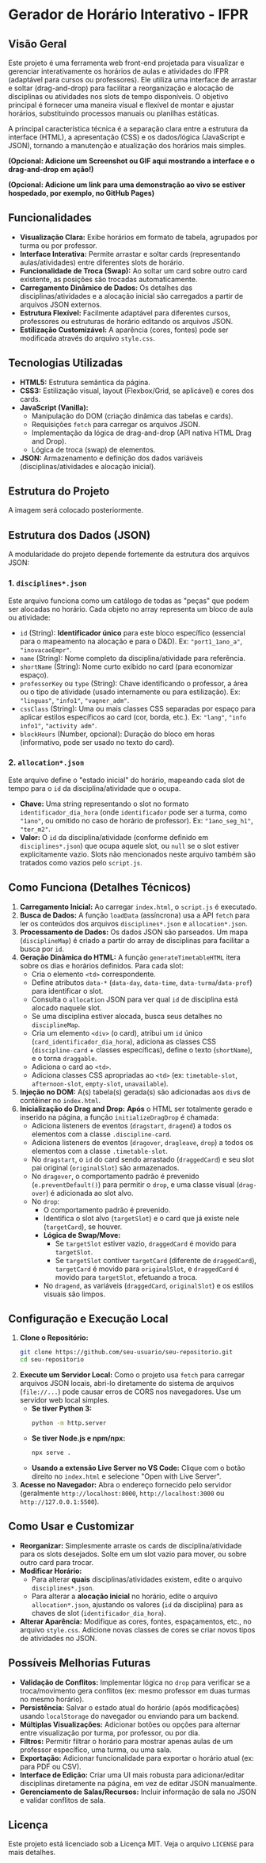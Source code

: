 # Gerador de Horário Interativo - IFPR

## Visão Geral

Este projeto é uma ferramenta web front-end projetada para visualizar e gerenciar interativamente os horários de aulas e atividades do IFPR (adaptável para cursos ou professores). Ele utiliza uma interface de arrastar e soltar (drag-and-drop) para facilitar a reorganização e alocação de disciplinas ou atividades nos slots de tempo disponíveis. O objetivo principal é fornecer uma maneira visual e flexível de montar e ajustar horários, substituindo processos manuais ou planilhas estáticas.

A principal característica técnica é a separação clara entre a estrutura da interface (HTML), a apresentação (CSS) e os dados/lógica (JavaScript e JSON), tornando a manutenção e atualização dos horários mais simples.

**(Opcional: Adicione um Screenshot ou GIF aqui mostrando a interface e o drag-and-drop em ação!)**
<!-- ![Screenshot do Horário](link/para/screenshot.png) -->
<!-- ![GIF Demo](link/para/demo.gif) -->

**(Opcional: Adicione um link para uma demonstração ao vivo se estiver hospedado, por exemplo, no GitHub Pages)**
<!-- ## Demo ao Vivo -->
<!-- [Acesse a demonstração aqui](link/para/github/pages) -->

## Funcionalidades

*   **Visualização Clara:** Exibe horários em formato de tabela, agrupados por turma ou por professor.
*   **Interface Interativa:** Permite arrastar e soltar cards (representando aulas/atividades) entre diferentes slots de horário.
*   **Funcionalidade de Troca (Swap):** Ao soltar um card sobre outro card existente, as posições são trocadas automaticamente.
*   **Carregamento Dinâmico de Dados:** Os detalhes das disciplinas/atividades e a alocação inicial são carregados a partir de arquivos JSON externos.
*   **Estrutura Flexível:** Facilmente adaptável para diferentes cursos, professores ou estruturas de horário editando os arquivos JSON.
*   **Estilização Customizável:** A aparência (cores, fontes) pode ser modificada através do arquivo `style.css`.

## Tecnologias Utilizadas

*   **HTML5:** Estrutura semântica da página.
*   **CSS3:** Estilização visual, layout (Flexbox/Grid, se aplicável) e cores dos cards.
*   **JavaScript (Vanilla):**
    *   Manipulação do DOM (criação dinâmica das tabelas e cards).
    *   Requisições `fetch` para carregar os arquivos JSON.
    *   Implementação da lógica de drag-and-drop (API nativa HTML Drag and Drop).
    *   Lógica de troca (swap) de elementos.
*   **JSON:** Armazenamento e definição dos dados variáveis (disciplinas/atividades e alocação inicial).

## Estrutura do Projeto
A imagem será colocado posteriormente.



## Estrutura dos Dados (JSON)

A modularidade do projeto depende fortemente da estrutura dos arquivos JSON:

### 1. `disciplines*.json`

Este arquivo funciona como um catálogo de todas as "peças" que podem ser alocadas no horário. Cada objeto no array representa um bloco de aula ou atividade:

*   `id` (String): **Identificador único** para este bloco específico (essencial para o mapeamento na alocação e para o D&D). Ex: `"port1_1ano_a"`, `"inovacaoEmpr"`.
*   `name` (String): Nome completo da disciplina/atividade para referência.
*   `shortName` (String): Nome curto exibido no card (para economizar espaço).
*   `professorKey` ou `type` (String): Chave identificando o professor, a área ou o tipo de atividade (usado internamente ou para estilização). Ex: `"linguas"`, `"info1"`, `"vagner_adm"`.
*   `cssClass` (String): Uma ou mais classes CSS separadas por espaço para aplicar estilos específicos ao card (cor, borda, etc.). Ex: `"lang"`, `"info info1"`, `"activity adm"`.
*   `blockHours` (Number, opcional): Duração do bloco em horas (informativo, pode ser usado no texto do card).

### 2. `allocation*.json`

Este arquivo define o "estado inicial" do horário, mapeando cada slot de tempo para o `id` da disciplina/atividade que o ocupa.

*   **Chave:** Uma string representando o slot no formato `identificador_dia_hora` (onde `identificador` pode ser a turma, como `"1ano"`, ou omitido no caso de horário de professor). Ex: `"1ano_seg_h1"`, `"ter_m2"`.
*   **Valor:** O `id` da disciplina/atividade (conforme definido em `disciplines*.json`) que ocupa aquele slot, ou `null` se o slot estiver explicitamente vazio. Slots não mencionados neste arquivo também são tratados como vazios pelo `script.js`.

## Como Funciona (Detalhes Técnicos)

1.  **Carregamento Inicial:** Ao carregar `index.html`, o `script.js` é executado.
2.  **Busca de Dados:** A função `loadData` (assíncrona) usa a API `fetch` para ler os conteúdos dos arquivos `disciplines*.json` e `allocation*.json`.
3.  **Processamento de Dados:** Os dados JSON são parseados. Um mapa (`disciplineMap`) é criado a partir do array de disciplinas para facilitar a busca por `id`.
4.  **Geração Dinâmica do HTML:** A função `generateTimetableHTML` itera sobre os dias e horários definidos. Para cada slot:
    *   Cria o elemento `<td>` correspondente.
    *   Define atributos `data-*` (`data-day`, `data-time`, `data-turma`/`data-prof`) para identificar o slot.
    *   Consulta o `allocation` JSON para ver qual `id` de disciplina está alocado naquele slot.
    *   Se uma disciplina estiver alocada, busca seus detalhes no `disciplineMap`.
    *   Cria um elemento `<div>` (o card), atribui um `id` único (`card_identificador_dia_hora`), adiciona as classes CSS (`discipline-card` + classes específicas), define o texto (`shortName`), e o torna `draggable`.
    *   Adiciona o card ao `<td>`.
    *   Adiciona classes CSS apropriadas ao `<td>` (ex: `timetable-slot`, `afternoon-slot`, `empty-slot`, `unavailable`).
5.  **Injeção no DOM:** A(s) tabela(s) gerada(s) são adicionadas aos `div`s de contêiner no `index.html`.
6.  **Inicialização do Drag and Drop:** **Após** o HTML ser totalmente gerado e inserido na página, a função `initializeDragDrop` é chamada:
    *   Adiciona listeners de eventos (`dragstart`, `dragend`) a todos os elementos com a classe `.discipline-card`.
    *   Adiciona listeners de eventos (`dragover`, `dragleave`, `drop`) a todos os elementos com a classe `.timetable-slot`.
    *   No `dragstart`, o `id` do card sendo arrastado (`draggedCard`) e seu slot pai original (`originalSlot`) são armazenados.
    *   No `dragover`, o comportamento padrão é prevenido (`e.preventDefault()`) para permitir o `drop`, e uma classe visual (`drag-over`) é adicionada ao slot alvo.
    *   No `drop`:
        *   O comportamento padrão é prevenido.
        *   Identifica o slot alvo (`targetSlot`) e o card que já existe nele (`targetCard`), se houver.
        *   **Lógica de Swap/Move:**
            *   Se `targetSlot` estiver vazio, `draggedCard` é movido para `targetSlot`.
            *   Se `targetSlot` contiver `targetCard` (diferente de `draggedCard`), `targetCard` é movido para `originalSlot`, e `draggedCard` é movido para `targetSlot`, efetuando a troca.
        *   No `dragend`, as variáveis (`draggedCard`, `originalSlot`) e os estilos visuais são limpos.

## Configuração e Execução Local

1.  **Clone o Repositório:**
    ```bash
    git clone https://github.com/seu-usuario/seu-repositorio.git
    cd seu-repositorio
    ```
2.  **Execute um Servidor Local:** Como o projeto usa `fetch` para carregar arquivos JSON locais, abri-lo diretamente do sistema de arquivos (`file://...`) pode causar erros de CORS nos navegadores. Use um servidor web local simples.
    *   **Se tiver Python 3:**
        ```bash
        python -m http.server
        ```
    *   **Se tiver Node.js e npm/npx:**
        ```bash
        npx serve .
        ```
    *   **Usando a extensão Live Server no VS Code:** Clique com o botão direito no `index.html` e selecione "Open with Live Server".
3.  **Acesse no Navegador:** Abra o endereço fornecido pelo servidor (geralmente `http://localhost:8000`, `http://localhost:3000` ou `http://127.0.0.1:5500`).

## Como Usar e Customizar

*   **Reorganizar:** Simplesmente arraste os cards de disciplina/atividade para os slots desejados. Solte em um slot vazio para mover, ou sobre outro card para trocar.
*   **Modificar Horário:**
    *   Para alterar **quais** disciplinas/atividades existem, edite o arquivo `disciplines*.json`.
    *   Para alterar a **alocação inicial** no horário, edite o arquivo `allocation*.json`, ajustando os valores (`id` da disciplina) para as chaves de slot (`identificador_dia_hora`).
*   **Alterar Aparência:** Modifique as cores, fontes, espaçamentos, etc., no arquivo `style.css`. Adicione novas classes de cores se criar novos tipos de atividades no JSON.

## Possíveis Melhorias Futuras

*   **Validação de Conflitos:** Implementar lógica no `drop` para verificar se a troca/movimento gera conflitos (ex: mesmo professor em duas turmas no mesmo horário).
*   **Persistência:** Salvar o estado atual do horário (após modificações) usando `localStorage` do navegador ou enviando para um backend.
*   **Múltiplas Visualizações:** Adicionar botões ou opções para alternar entre visualização por turma, por professor, ou por dia.
*   **Filtros:** Permitir filtrar o horário para mostrar apenas aulas de um professor específico, uma turma, ou uma sala.
*   **Exportação:** Adicionar funcionalidade para exportar o horário atual (ex: para PDF ou CSV).
*   **Interface de Edição:** Criar uma UI mais robusta para adicionar/editar disciplinas diretamente na página, em vez de editar JSON manualmente.
*   **Gerenciamento de Salas/Recursos:** Incluir informação de sala no JSON e validar conflitos de sala.

## Licença

Este projeto está licenciado sob a Licença MIT. Veja o arquivo `LICENSE` para mais detalhes.






